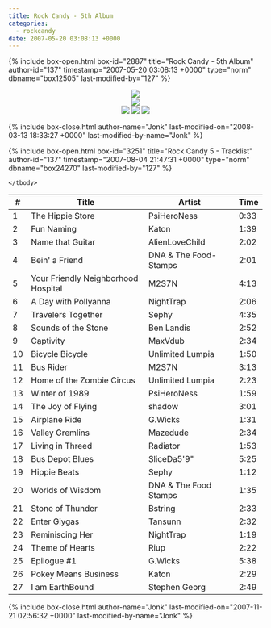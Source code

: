 ```yaml
---
title: Rock Candy - 5th Album
categories:
  - rockcandy
date: 2007-05-20 03:08:13 +0000
---
```

{% include box-open.html box-id="2887" title="Rock Candy - 5th Album" author-id="137" timestamp="2007-05-20 03:08:13 +0000" type="norm" dbname="box12505" last-modified-by="127" %}
<center><img src="http - //jonk.fobby.net/smn/rockcandy/sitesection/banners/rc_banner_album_5.png" /></center>
<center><img src="http - //jonk.fobby.net/smn/rockcandy/sitesection/banners/rc_album_separator.png" /></center>
<center><a href="http://jonk.fobby.net/smn/rockcandy/release/rc5.1.zip"><img src="http - //jonk.fobby.net/smn/rockcandy/sitesection/banners/rc_album_part1.png" border="0" /></a> <a href="http://jonk.fobby.net/smn/rockcandy/release/rc5.2.zip"><img src="http - //jonk.fobby.net/smn/rockcandy/sitesection/banners/rc_album_part2.png" border="0" /></a> <a href="http://jonk.fobby.net/smn/rockcandy/release/rc5.3.zip"><img src="http - //jonk.fobby.net/smn/rockcandy/sitesection/banners/rc_album_part3.png" border="0" /></a></center>


{% include box-close.html author-name="Jonk" last-modified-on="2008-03-13 18:33:27 +0000" last-modified-by-name="Jonk" %}

{% include box-open.html box-id="3251" title="Rock Candy 5 - Tracklist" author-id="137" timestamp="2007-08-04 21:47:31 +0000" type="norm" dbname="box24270" last-modified-by="127" %}
<table class="album" cellspacing="0">
	<thead>
		<tr>
			<th class="track">#</th>
			<th class="tracktitle">Title</th>
			<th class="artist">Artist</th>
			<th class="time">Time</th>
		</tr>
	</thead>
	<tbody>
		<tr>
			<td class="track">1</td>
			<td class="tracktitle">The Hippie Store</td>
			<td class="artist">PsiHeroNess</td>
			<td class="time">0:33</td>
		</tr>
		<tr>
			<td class="track">2</td>
			<td class="tracktitle">Fun Naming</td>
			<td class="artist">Katon</td>
			<td class="time">1:39</td>
		</tr>
		<tr>
			<td class="track">3</td>
			<td class="tracktitle">Name that Guitar</td>
			<td class="artist">AlienLoveChild</td>
			<td class="time">2:02</td>
		</tr>
		<tr>
			<td class="track">4</td>
			<td class="tracktitle">Bein' a Friend</td>
			<td class="artist">DNA & The Food-Stamps</td>
			<td class="time">2:01</td>
		</tr>
		<tr>
			<td class="track">5</td>
			<td class="tracktitle">Your Friendly Neighborhood Hospital</td>
			<td class="artist">M2S7N</td>
			<td class="time">4:13</td>
		</tr>
		<tr>
			<td class="track">6</td>
			<td class="tracktitle">A Day with Pollyanna</td>
			<td class="artist">NightTrap</td>
			<td class="time">2:06</td>
		</tr>
		<tr>
			<td class="track">7</td>
			<td class="tracktitle">Travelers Together</td>
			<td class="artist">Sephy</td>
			<td class="time">4:35</td>
		</tr>
		<tr>
			<td class="track">8</td>
			<td class="tracktitle">Sounds of the Stone</td>
			<td class="artist">Ben Landis</td>
			<td class="time">2:52</td>
		</tr>
		<tr>
			<td class="track">9</td>
			<td class="tracktitle">Captivity</td>
			<td class="artist">MaxVdub</td>
			<td class="time">2:34</td>
		</tr>
		<tr class="division">
			<td class="track">10</td>
			<td class="tracktitle">Bicycle Bicycle</td>
			<td class="artist">Unlimited Lumpia</td>
			<td class="time">1:50</td>
		</tr>
		<tr>
			<td class="track">11</td>
			<td class="tracktitle">Bus Rider</td>
			<td class="artist">M2S7N</td>
			<td class="time">3:13</td>
		</tr>
		<tr>
			<td class="track">12</td>
			<td class="tracktitle">Home of the Zombie Circus</td>
			<td class="artist">Unlimited Lumpia</td>
			<td class="time">2:23</td>
		</tr>
		<tr>
			<td class="track">13</td>
			<td class="tracktitle">Winter of 1989</td>
			<td class="artist">PsiHeroNess</td>
			<td class="time">1:59</td>
		</tr>
		<tr>
			<td class="track">14</td>
			<td class="tracktitle">The Joy of Flying</td>
			<td class="artist">shadow</td>
			<td class="time">3:01</td>
		</tr>
		<tr>
			<td class="track">15</td>
			<td class="tracktitle">Airplane Ride</td>
			<td class="artist">G.Wicks</td>
			<td class="time">1:31</td>
		</tr>
		<tr>
			<td class="track">16</td>
			<td class="tracktitle">Valley Gremlins</td>
			<td class="artist">Mazedude</td>
			<td class="time">2:34</td>
		</tr>
		<tr>
			<td class="track">17</td>
			<td class="tracktitle">Living in Threed</td>
			<td class="artist">Radiator</td>
			<td class="time">1:53</td>
		</tr>
		<tr>
			<td class="track">18</td>
			<td class="tracktitle">Bus Depot Blues</td>
			<td class="artist">SliceDa5'9"</td>
			<td class="time">5:25</td>
		</tr>
		<tr class="division">
			<td class="track">19</td>
			<td class="tracktitle">Hippie Beats</td>
			<td class="artist">Sephy</td>
			<td class="time">1:12</td>
		</tr>
		<tr>
			<td class="track">20</td>
			<td class="tracktitle">Worlds of Wisdom</td>
			<td class="artist">DNA & The Food Stamps</td>
			<td class="time">1:35</td>
		</tr>
		<tr>
			<td class="track">21</td>
			<td class="tracktitle">Stone of Thunder</td>
			<td class="artist">Bstring</td>
			<td class="time">2:33</td>
		</tr>
		<tr>
			<td class="track">22</td>
			<td class="tracktitle">Enter Giygas</td>
			<td class="artist">Tansunn</td>
			<td class="time">2:32</td>
		</tr>
		<tr>
			<td class="track">23</td>
			<td class="tracktitle">Reminiscing Her</td>
			<td class="artist">NightTrap</td>
			<td class="time">1:19</td>
		</tr>
		<tr>
			<td class="track">24</td>
			<td class="tracktitle">Theme of Hearts</td>
			<td class="artist">Riup</td>
			<td class="time">2:22</td>
		</tr>
		<tr>
			<td class="track">25</td>
			<td class="tracktitle">Epilogue #1</td>
			<td class="artist">G.Wicks</td>
			<td class="time">5:38</td>
		</tr>
		<tr>
			<td class="track">26</td>
			<td class="tracktitle">Pokey Means Business</td>
			<td class="artist">Katon</td>
			<td class="time">2:29</td>
		</tr>
		<tr>
			<td class="track">27</td>
			<td class="tracktitle">I am EarthBound</td>
			<td class="artist">Stephen Georg</td>
			<td class="time">2:49</td>
		</tr>
		
	</tbody>
</table>
{% include box-close.html author-name="Jonk" last-modified-on="2007-11-21 02:56:32 +0000" last-modified-by-name="Jonk" %}

